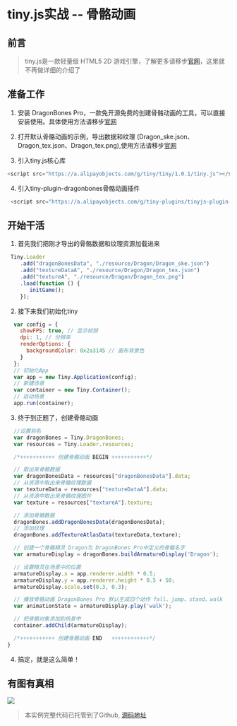 # tiny.js实战 -- 骨骼动画

## 前言

>tiny.js是一款轻量级 HTML5 2D 游戏引擎，了解更多请移步[官网](http://tinyjs.net/#/)，这里就不再做详细的介绍了
 
## 准备工作

 1. 安装 DragonBones Pro，一款免开源免费的创建骨骼动画的工具，可以直接安装使用。具体使用方法请移步[官网](http://dragonbones.com/cn/index.html)

 2. 打开默认骨骼动画的示例，导出数据和纹理 (Dragon_ske.json、Dragon_tex.json、Dragon_tex.png),使用方法请移步[官网](http://dragonbones.com/cn/index.html)

 3. 引入tiny.js核心库 

 ```js
 <script src="https://a.alipayobjects.com/g/tiny/tiny/1.0.1/tiny.js"></script>
 ```

 4. 引入tiny-plugin-dragonbones骨骼动画插件
 
```js
 <script src="https://a.alipayobjects.com/g/tiny-plugins/tinyjs-plugin-dragonbones/0.0.1/index.js"></script>
```

## 开始干活

1. 首先我们把刚才导出的骨骼数据和纹理资源加载进来

```js
 Tiny.Loader
    .add("dragonBonesData", "./resource/Dragon/Dragon_ske.json")
    .add("textureDataA", "./resource/Dragon/Dragon_tex.json")
    .add("textureA", "./resource/Dragon/Dragon_tex.png")
    .load(function () {
       initGame();
    });
```

2. 接下来我们初始化tiny

``` js
  var config = {
    showFPS: true, // 显示帧频
    dpi: 1, // 分辨率
    renderOptions: {
      backgroundColor: 0x2a3145 // 画布背景色
    }
  };
  // 初始化App
  var app = new Tiny.Application(config);
  // 新建场景
  var container = new Tiny.Container();
  // 启动场景
  app.run(container);

```
3. 终于到正题了，创建骨骼动画

``` js
  //设置别名
  var dragonBones = Tiny.DragonBones;
  var resources = Tiny.Loader.resources;

  /*+++++++++++ 创建骨骼动画 BEGIN +++++++++++*/

  // 取出来骨骼数据
  var dragonBonesData = resources["dragonBonesData"].data;
  // 从资源中取出来骨骼纹理数据
  var textureData = resources["textureDataA"].data;
  // 从资源中取出来骨骼纹理图片
  var texture = resources["textureA"].texture;

  // 添加骨骼数据
  dragonBones.addDragonBonesData(dragonBonesData);
  // 添加纹理
  dragonBones.addTextureAtlasData(textureData,texture);

  // 创建一个骨骼精灵 Dragon为 DragonBones Pro中定义的骨骼名字
  var armatureDisplay = dragonBones.buildArmatureDisplay('Dragon');

  // 设置精灵在场景中的位置
  armatureDisplay.x = app.renderer.width * 0.5;
  armatureDisplay.y = app.renderer.height * 0.5 + 50;
  armatureDisplay.scale.set(0.3, 0.3);

  // 播放骨骼动画 DragonBones Pro 默认生成四个动作 fall、jump、stand、walk
  var animationState = armatureDisplay.play('walk');

  // 把骨骼对象添加到场景中
  container.addChild(armatureDisplay);

  /*+++++++++++ 创建骨骼动画 END   ++++++++++++*/
}
```

4. 搞定，就是这么简单！

## 有图有真相

<img src='https://gw.alipayobjects.com/zos/rmsportal/WIzZGaviupJrsuNiaddg.gif' />


> 本实例完整代码已托管到了Github, [源码地址](https://github.com/qingyangmoke/blogs-tutorial/tree/master/tinyjs/dragonbones-1/)

